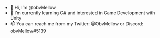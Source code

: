 - 👋 Hi, I’m @obvMellow
- 🌱 I’m currently learning C# and interested in Game Development with Unity
- 📫 You can reach me from my Twitter: @ObvMellow or Discord: obvMellow#5139

<!---
obvMellow/obvMellow is a ✨ special ✨ repository because its `README.md` (this file) appears on your GitHub profile.
You can click the Preview link to take a look at your changes.
--->
